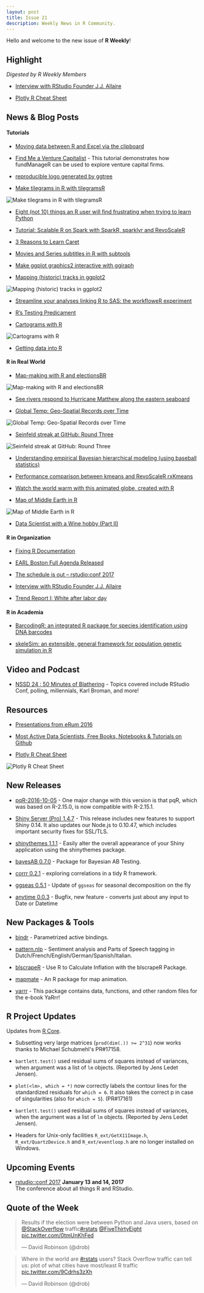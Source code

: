 ```yaml
---
layout: post
title: Issue 21
description: Weekly News in R Community.
---
```


Hello and welcome to the new issue of **R Weekly**!

## Highlight

*Digested by R Weekly Members*

+ [Interview with RStudio Founder J.J. Allaire ](https://www.rstudio.com/2016/10/12/interview-with-j-j-allaire/)

+ [Plotly R Cheat Sheet](https://images.plot.ly/plotly-documentation/images/r_cheat_sheet.pdf)

## News & Blog Posts

#### Tutorials

+ [Moving data between R and Excel via the clipboard](http://www.johndcook.com/blog/r_excel_clipboard/)

+ [Find Me a Venture Capitalist](http://asbcllc.com/r_packages/fundManageR/tutorials/2016/find_me_a_vc/index.html) - This tutorial demonstrates how fundManageR can be used to explore venture capital firms. 

+ [reproducible logo generated by ggtree](https://guangchuangyu.github.io/2016/10/reproducible-logo-generated-by-ggtree)


+ [Make tilegrams in R with tilegramsR](http://blog.revolutionanalytics.com/2016/10/tilegrams-in-r.html)

![Make tilegrams in R with tilegramsR](https://revolution-computing.typepad.com/.a/6a010534b1db25970b01b7c89fa586970b-800wi)

+ [Eight (not 10) things an R user will find frustrating when trying to learn Python](http://www.mango-solutions.com/wp/2016/10/eight-not-10-things-an-r-user-will-find-frustrating-when-trying-to-learn-python/)

+ [Tutorial: Scalable R on Spark with SparkR, sparklyr and RevoScaleR](http://blog.revolutionanalytics.com/2016/10/tutorial-scalable-r-on-spark.html)

+ [3 Reasons to Learn Caret](http://www.datacamp.com/community/blog/3-reasons-to-learn-caret)

+ [Movies and Series subtitles in R with subtools](http://www.pieceofk.fr/?p=437)

+ [Make ggplot graphics2 interactive with ggiraph](http://blog.revolutionanalytics.com/2016/10/make-ggplot-graphics2-interactive-with-ggiraph.html)

+ [Mapping (historic) tracks in ggplot2](http://spatial.ly/2016/10/mapping-historic-tracks-ggplot2/)

![Mapping (historic) tracks in ggplot2](https://i2.wp.com/spatial.ly/wp-content/uploads/2012/03/Spain_shipping.png)

+ [Streamline your analyses linking R to SAS: the workfloweR experiment](http://datascienceplus.com/streamline-your-analyses-linking-r-to-sas/)

+ [R’s Testing Predicament](http://www.mango-solutions.com/wp/2016/10/rs-testing-predicament/)

+ [Cartograms with R](http://staff.math.su.se/hoehle/blog/2016/10/10/cartograms.html)

![Cartograms with R](https://cdn.rawgit.com/hoehleatsu/hoehleatsu.github.io/b11a59c0cbb092af0831162dc4e94413070702d0/figure/source/2016-10-10-cartograms/CARTOGRAM-1.png)

+ [Getting data into R](http://garthtarr.com/getting-data-into-r/)

#### R in Real World

+ [Map-making with R and electionsBR](http://robertmyles.github.io/ElectionsBR.html)

![Map-making with R and electionsBR](https://i.imgur.com/jXKjZgG.jpg)

+ [See rivers respond to Hurricane Matthew along the eastern seaboard](https://owi.usgs.gov/vizlab/hurricane-matthew/)

+ [Global Temp: Geo-Spatial Records over Time](http://data-steve.github.io/glob-temp-data-pt1/)

![Global Temp: Geo-Spatial Records over Time](https://i1.wp.com/data-steve.github.io/images/animated.gif?w=456)


+ [Seinfeld streak at GitHub: Round Three](http://dirk.eddelbuettel.com/blog/2016/10/12#github_oct2015_oct2016)

![Seinfeld streak at GitHub: Round Three](https://i0.wp.com/dirk.eddelbuettel.com/images/github_oct2015_oct2016.png?w=456)

+ [Understanding empirical Bayesian hierarchical modeling (using baseball statistics)](http://varianceexplained.org/r/hierarchical_bayes_baseball/)

+ [Performance comparison between kmeans and RevoScaleR rxKmeans](https://tomaztsql.wordpress.com/2016/10/12/performance-comparison-between-kmeans-and-revoscaler-rxkmeans/)

+ [Watch the world warm with this animated globe, created with R](http://blog.revolutionanalytics.com/2016/10/warming-globe.html)

+ [Map of Middle Earth in R](http://www.r-chart.com/2016/10/map-of-middle-earth-map-above-was.html)

![Map of Middle Earth in R](https://i1.wp.com/1.bp.blogspot.com/-85YO4d4YRQw/V_mL3ybVORI/AAAAAAAAAyE/O4-wO0Kvmig7mkOShlUbD5PxbENs4O28ACLcB/s640/middle_earth.png?resize=456%2C410&ssl=1)

+ [Data Scientist with a Wine hobby (Part II)](http://blog.eighty20.co.za//package%20exploration/2016/10/09/Google-api/)

#### R in Organization

+ [Fixing R Documentation](http://www.datacamp.com/community/blog/fixing-r-documentation)

+ [EARL Boston Full Agenda Released](http://www.mango-solutions.com/wp/2016/10/earl-boston-full-agenda-released/)

+ [The schedule is out – rstudio:conf 2017 ](https://blog.rstudio.org/2016/10/13/the-schedule-is-out-rstudioconf-2017/)

+ [Interview with RStudio Founder J.J. Allaire ](https://www.rstudio.com/2016/10/12/interview-with-j-j-allaire/)

+ [Trend Report I: White after labor day](http://multithreaded.stitchfix.com/blog/2016/10/11/white-after-labor-day/)


#### R in Academia

+ [BarcodingR: an integrated R package for species identification using DNA barcodes](http://onlinelibrary.wiley.com/wol1/doi/10.1111/2041-210X.12682/abstract)

+ [skeleSim: an extensible, general framework for population genetic simulation in R](http://onlinelibrary.wiley.com/doi/10.1111/1755-0998.12607/abstract)

## Video and Podcast

+ [NSSD 24 : 50 Minutes of Blathering](https://soundcloud.com/nssd-podcast/episode-24-50-minutes-of-blathering) - Topics covered include RStudio Conf, polling, millennials, Karl Broman, and more!

## Resources

+ [Presentations from eRum 2016](https://github.com/eRum2016/Presentations-participants)

+ [Most Active Data Scientists, Free Books, Notebooks & Tutorials on Github](https://www.analyticsvidhya.com/blog/2016/09/most-active-data-scientists-free-books-notebooks-tutorials-on-github/?utm_content=buffer9e25a&utm_medium=social&utm_source=twitter.com&utm_campaign=buffer)

+ [Plotly R Cheat Sheet](https://images.plot.ly/plotly-documentation/images/r_cheat_sheet.pdf)

![Plotly R Cheat Sheet](https://pbs.twimg.com/media/Cuuu_XQXgAAltS-.jpg)

## New Releases

+ [pqR-2016-10-05](https://radfordneal.wordpress.com/2016/10/08/new-release-of-pqr-faster-and-now-compatible-with-r-2-15-1/) - One major change with this version is that pqR, which was based on R-2.15.0, is now compatible with R-2.15.1.

+ [Shiny Server (Pro) 1.4.7](https://blog.rstudio.org/2016/10/14/shiny-server-pro-1-4-7/) - This release includes new features to support Shiny 0.14. It also updates our Node.js to 0.10.47, which includes important security fixes for SSL/TLS.

+ [shinythemes 1.1.1](https://blog.rstudio.org/2016/10/13/shinythemes-1-1-1/) - Easily alter the overall appearance of your Shiny application using the shinythemes package.

+ [bayesAB 0.7.0](http://fportman.com/blog/bayesab-0-dot-7-0-plus-a-primer-on-priors/) - Package for Bayesian AB Testing.

+ [corrr 0.2.1](http://drsimonj.svbtle.com/corrr-021-now-on-cran) - exploring correlations in a tidy R framework.

+ [ggseas 0.5.1](http://ellisp.github.io/blog/2016/10/12/ggsdc-rents) - Update of `ggseas` for seasonal decomposition on the fly

+ [anytime 0.0.3](http://dirk.eddelbuettel.com/blog/2016/10/14/#anytime_0.0.3) - Bugfix, new feature - converts just about any input to Date or Datetime

## New Packages & Tools

+ [bindr](https://github.com/krlmlr/bindr) - Parametrized active bindings.

+ [pattern.nlp](http://www.bnosac.be/index.php/blog/60-sentiment-analysis-and-parts-of-speech-tagging-in-dutch-french-english-german-spanish-italian) - Sentiment analysis and Parts of Speech tagging in Dutch/French/English/German/Spanish/Italian.

+ [blscrapeR](https://www.datascienceriot.com/use-r-to-calculate-inflation-with-the-blscraper-package/kris/) - Use R to Calculate Inflation with the blscrapeR Package.

+ [mapmate](https://blog.snap.uaf.edu/2016/10/10/animate-maps-with-mapmate-r-package-for-map-and-globe-based-still-image-sequences/) - An R package for map animation.

+ [yarrr](https://cran.r-project.org/web/packages/yarrr/vignettes/guide.html) - This package contains data, functions, and other random files for the e-book YaRrr! 

## R Project Updates

Updates from [R Core](http://developer.r-project.org/blosxom.cgi/R-devel/NEWS).

+ Subsetting very large matrices (`prod(dim(.)) >= 2^31`) now works thanks to Michael Schubmehl's PR#17158.

+ `bartlett.test()` used residual sums of squares instead of variances, when argument was a list of `lm` objects. (Reported by Jens Ledet Jensen).

+ `plot(<lm>, which = *)` now correctly labels the contour lines for the standardized residuals for `which = 6`. It also takes the correct p in case of singularities (also for `which = 5`). (PR#17161)

+ `bartlett.test()` used residual sums of squares instead of variances, when the argument was a list of `lm` objects. (Reported by Jens Ledet Jensen).

+ Headers for Unix-only facilities `R_ext/GetX11Image.h`, `R_ext/QuartzDevice.h` and `R_ext/eventloop.h` are no longer installed on Windows.


## Upcoming Events

+ [rstudio::conf 2017](https://www.rstudio.com/conference/)  **January 13 and 14, 2017** <br>
The conference about all things R and RStudio.<br /> 

## Quote of the Week

<blockquote class="twitter-tweet" data-lang="en"><p lang="en" dir="ltr">Results if the election were between Python and Java users, based on <a href="https://twitter.com/StackOverflow">@StackOverflow</a> traffic<a href="https://twitter.com/hashtag/rstats?src=hash">#rstats</a> <a href="https://twitter.com/FiveThirtyEight">@FiveThirtyEight</a> <a href="https://t.co/0tmUnKhFed">pic.twitter.com/0tmUnKhFed</a></p>&mdash; David Robinson (@drob) <a href="https://twitter.com/drob/status/786298407761489920"></a></blockquote>

<blockquote class="twitter-tweet" data-lang="en"><p lang="en" dir="ltr">Where in the world are <a href="https://twitter.com/hashtag/rstats?src=hash">#rstats</a> users? Stack Overflow traffic can tell us: plot of what cities have most/least R traffic <a href="https://t.co/9Cdrhs3zXh">pic.twitter.com/9Cdrhs3zXh</a></p>&mdash; David Robinson (@drob) <a href="https://twitter.com/drob/status/786644747154780161"></a></blockquote>
